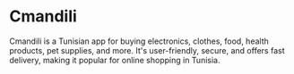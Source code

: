 # Cmandili
 Cmandili  is a Tunisian app for buying electronics, clothes, food, health products, pet supplies, and more. It's user-friendly, secure, and offers fast delivery, making it popular for online shopping in Tunisia.

